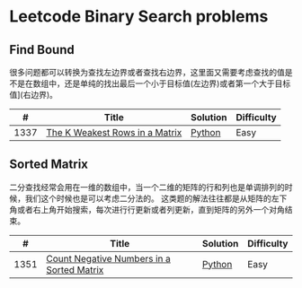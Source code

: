 # Leetcode Binary Search problems 

## Find Bound
很多问题都可以转换为查找左边界或者查找右边界，这里面又需要考虑查找的值是不是在数组中，还是单纯的找出最后一个小于目标值(左边界)或者第一个大于目标值](右边界)。

|#|Title|Solution|Difficulty|
|---|-----|--------|----------|
|1337|[The K Weakest Rows in a Matrix](https://leetcode.com/problems/the-k-weakest-rows-in-a-matrix/)|[Python](../algorithms/1337.%20The%20K%20Weakest%20Rows%20in%20a%20Matrix.md)|Easy|

## Sorted Matrix
二分查找经常会用在一维的数组中，当一个二维的矩阵的行和列也是单调排列的时候，我们这个时候也是可以考虑二分法的。
这类题的解法往往都是从矩阵的左下角或者右上角开始搜索，每次进行行更新或者列更新，直到矩阵的另外一个对角结束。
 
|#|Title|Solution|Difficulty|
|---|-----|--------|----------|
|1351|[Count Negative Numbers in a Sorted Matrix](https://leetcode.com/problems/count-negative-numbers-in-a-sorted-matrix/)|[Python](../algorithms/1351.%20Count%20Negative%20Numbers%20in%20a%20Sorted%20Matrix.md)|Easy|
